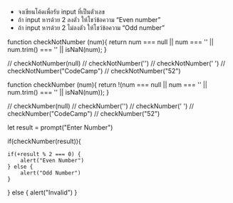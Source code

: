 - จงเขียนโค้ดเพื่อรับ input ที่เป็นตัวเลข
- ถ้า input หารด้วย 2 ลงตัว ให้โชว์ข้อความ “Even number”
- ถ้า input หารด้วย 2 ไม่ลงตัว ให้โชว์ข้อความ “Odd number”

function checkNotNumber (num){
    return num === null || num ===  '' || num.trim() === '' || isNaN(num);
}

// checkNotNumber(null)
// checkNotNumber('')
// checkNotNumber('                ')
// checkNotNumber("CodeCamp")
// checkNotNumber("52")


function checkNumber (num){
    return !(num === null || num ===  '' || num.trim() === '' || isNaN(num));
}

// checkNumber(null)
// checkNumber('')
// checkNumber('                ')
// checkNumber("CodeCamp")
// checkNumber("52")

let result = prompt("Enter Number")

if(checkNumber(result)){

    if(+result % 2 === 0) {
        alert("Even Number")
    } else {
        alert("Odd Number")
    }

} else {
    alert("Invalid")
}
